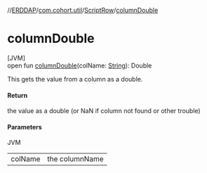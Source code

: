 //[ERDDAP](../../../index.md)/[com.cohort.util](../index.md)/[ScriptRow](index.md)/[columnDouble](column-double.md)

# columnDouble

[JVM]\
open fun [columnDouble](column-double.md)(colName: [String](https://docs.oracle.com/en/java/javase/17/docs/api/java.base/java/lang/String.html)): Double

This gets the value from a column as a double.

#### Return

the value as a double (or NaN if column not found or other trouble)

#### Parameters

JVM

| | |
|---|---|
| colName | the columnName |